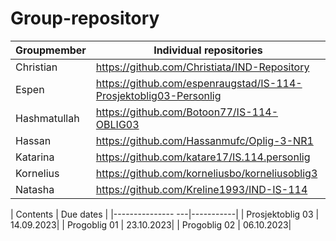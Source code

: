 # Group-repository

| Groupmember  | Individual repositories |
|--------------|------------------|
| Christian    | https://github.com/Christiata/IND-Repository
| Espen        | https://github.com/espenraugstad/IS-114-Prosjektoblig03-Personlig
| Hashmatullah | https://github.com/Botoon77/IS-114-OBLIG03
| Hassan       | https://github.com/Hassanmufc/Oplig-3-NR1
| Katarina     | https://github.com/katare17/IS.114.personlig
| Kornelius    | https://github.com/korneliusbo/korneliusoblig3 
| Natasha      | https://github.com/Kreline1993/IND-IS-114


| Contents          | Due dates |
|--------------- ---|-----------|
| Prosjektoblig 03  | 14.09.2023|
| Progoblig 01      | 23.10.2023|
| Progoblig 02      | 06.10.2023|